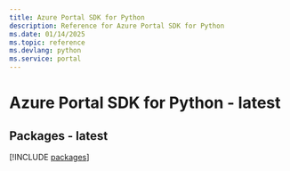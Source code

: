 ```yaml
---
title: Azure Portal SDK for Python
description: Reference for Azure Portal SDK for Python
ms.date: 01/14/2025
ms.topic: reference
ms.devlang: python
ms.service: portal
---
```

# Azure Portal SDK for Python - latest
## Packages - latest
[!INCLUDE [packages](portal-index.md)]